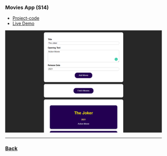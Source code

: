 ### Movies App (S14)

- [Project-code](../../Projects/08-movies-app/Connecting-to-Databases/)
- [Live Demo](https://movies-app-gold-mu.vercel.app/)

![movies app](../../screens/movies-app.png)

---

### [Back](../readme.md)
